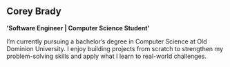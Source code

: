 ## Corey Brady

**'Software Engineer | Computer Science Student'**

I’m currently pursuing a bachelor’s degree in Computer Science at Old Dominion University. I enjoy building projects from scratch to strengthen my problem-solving skills and apply what I learn to real-world challenges.

<!--
**CoreyBrady-dev/CoreyBrady-dev** is a ✨ _special_ ✨ repository because its `README.md` (this file) appears on your GitHub profile.

Here are some ideas to get you started:

- 🔭 I’m currently working on ...
- 🌱 I’m currently learning ...
- 👯 I’m looking to collaborate on ...
- 🤔 I’m looking for help with ...
- 💬 Ask me about ...
- 📫 How to reach me: ...
- 😄 Pronouns: ...
- ⚡ Fun fact: ...
-->
